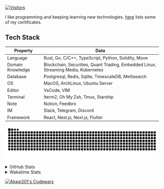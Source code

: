 <!-- markdownlint-disable MD041 MD010 MD033 -->
[![Visitors](https://api.visitorbadge.io/api/daily?path=Akagi201%2FAkagi201&label=Visitors%20Today&countColor=%2337d67a)](https://visitorbadge.io/status?path=Akagi201%2FAkagi201)

I like programming and keeping learning new technologies. [here](https://github.com/Akagi201/blockchain) lists some of my certificates.

## Tech Stack

| Property         	| Data                                                                               	|
|------------------	|------------------------------------------------------------------------------------	|
| Language         	| Rust, Go, C/C++, TypeScript, Python, Solidity, Move                                 |
| Domain Knowledge 	| Blockchain, Securities, Quant Trading, Embedded Linux, Streaming Media, Kubernetes 	|
| Database         	| Postgresql, Redis, Sqlite, TimescaleDB, Meilisearch                                 |
| OS               	| MacOS, ArchLinux, Ubuntu Server                                                     |
| Editor           	| VsCode, VIM                                                                        	|
| Terminal          | Iterm2, Oh My Zsh, Tmux, Starship                                                   |
| Note             	| Notion, Feedbro                                                                    	|
| IM               	| Slack, Telegram, Discord                                                            |
| Framework         | React, Nest.js, Next.js, Flutter                                                   	|

[![github contribution grid snake animation](https://raw.githubusercontent.com/Akagi201/Akagi201/output/github-contribution-grid-snake.svg#gh-light-mode-only)](https://github.com/Akagi201)

<details>
<summary>GitHub Stats</summary>
  <a href="https://github.com/Akagi201"><img alt="Profile Detail" src="https://raw.githubusercontent.com/Akagi201/Akagi201/master/profile-summary-card-output/dracula/0-profile-details.svg" /></a>
  <a href="https://github.com/Akagi201"><img alt="Github Stats" src="https://raw.githubusercontent.com/Akagi201/Akagi201/master/profile-summary-card-output/dracula/3-stats.svg" /></a>
  <a href="https://github.com/Akagi201"><img alt="Lang By Commits" src="https://raw.githubusercontent.com/Akagi201/Akagi201/master/profile-summary-card-output/dracula/2-most-commit-language.svg" /></a>
</details>

<details>
<summary>Wakatime Stats</summary>
<br>

<!--START_SECTION:waka-->
![Code Time](http://img.shields.io/badge/Code%20Time-654%20hrs%2050%20mins-blue)

**I'm a Night 🦉** 

```text
🌞 Morning    23 commits     █░░░░░░░░░░░░░░░░░░░░░░░░   6.3% 
🌆 Daytime    98 commits     ██████░░░░░░░░░░░░░░░░░░░   26.85% 
🌃 Evening    164 commits    ███████████░░░░░░░░░░░░░░   44.93% 
🌙 Night      80 commits     █████░░░░░░░░░░░░░░░░░░░░   21.92%

```
📅 **I'm Most Productive on Tuesday** 

```text
Monday       55 commits     ███░░░░░░░░░░░░░░░░░░░░░░   15.07% 
Tuesday      73 commits     █████░░░░░░░░░░░░░░░░░░░░   20.0% 
Wednesday    38 commits     ██░░░░░░░░░░░░░░░░░░░░░░░   10.41% 
Thursday     47 commits     ███░░░░░░░░░░░░░░░░░░░░░░   12.88% 
Friday       55 commits     ███░░░░░░░░░░░░░░░░░░░░░░   15.07% 
Saturday     52 commits     ███░░░░░░░░░░░░░░░░░░░░░░   14.25% 
Sunday       45 commits     ███░░░░░░░░░░░░░░░░░░░░░░   12.33%

```


📊 **This Week I Spent My Time On** 

```text
⌚︎ Time Zone: Asia/Shanghai

💬 Programming Languages: 
Rust                     3 hrs 3 mins        ████████████░░░░░░░░░░░░░   47.7% 
sh                       2 hrs 6 mins        ████████░░░░░░░░░░░░░░░░░   33.04% 
Other                    45 mins             ███░░░░░░░░░░░░░░░░░░░░░░   11.8% 
Markdown                 17 mins             █░░░░░░░░░░░░░░░░░░░░░░░░   4.56% 
TOML                     8 mins              ░░░░░░░░░░░░░░░░░░░░░░░░░   2.2%

🔥 Editors: 
VS Code                  3 hrs 32 mins       █████████████░░░░░░░░░░░░   55.23% 
Zsh                      2 hrs 6 mins        ████████░░░░░░░░░░░░░░░░░   33.04% 
Google Calendar          45 mins             ███░░░░░░░░░░░░░░░░░░░░░░   11.72%

💻 Operating System: 
Mac                      4 hrs 58 mins       ███████████████████░░░░░░   77.71% 
Unknown OS               45 mins             ███░░░░░░░░░░░░░░░░░░░░░░   11.72% 
Linux                    40 mins             ██░░░░░░░░░░░░░░░░░░░░░░░   10.57%

```

**I Mostly Code in Go** 

```text
Go                       36 repos            ███████████░░░░░░░░░░░░░░   45.0% 
Rust                     17 repos            █████░░░░░░░░░░░░░░░░░░░░   21.25% 
TypeScript               9 repos             ██░░░░░░░░░░░░░░░░░░░░░░░   11.25% 
JavaScript               7 repos             ██░░░░░░░░░░░░░░░░░░░░░░░   8.75% 
Python                   2 repos             ░░░░░░░░░░░░░░░░░░░░░░░░░   2.5%

```



 Last Updated on 28/12/2022 15:34:42 UTC
<!--END_SECTION:waka-->

</details>

<a href="https://www.codewars.com/users/Akagi201"><img alt="Akagi201's Codewars" src="https://www.codewars.com/users/Akagi201/badges/small"></a>
